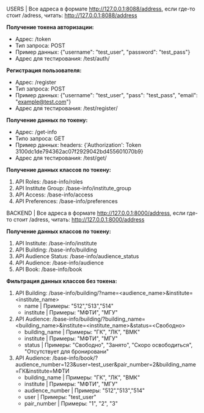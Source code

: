 USERS | Все адреса в формате http://127.0.0.1:8088/address, если где-то стоит /adress, читать: http://127.0.0.1:8088/address

**Получение токена авторизации:**
- Адрес: /token
- Тип запроса: POST
- Пример данных: {"username": "test_user", "password": "test_pass"}
- Адрес для тестирования: /test/auth/

**Регистрация пользователя:**
- Адрес: /register
- Тип запроса: POST
- Пример данных: {"username": "test_user", "pass": "test_pass", "email": "example@test.com"}
- Адрес для тестирования: /test/register/

**Получение данных по токену:**
- Адрес: /get-info
- Типо запроса: GET
- Пример данных: headers: {'Authorization': Token 3100dc1de794362ac07f2929042bd455601070b9}
- Адрес для тестирования: /test/get/

**Получение данных классов по токену:**
1. API Roles:           /base-info/roles
2. API Institute Group: /base-info/institute_group
3. API Access:          /base-info/access
4. API Preferences:     /base-info/preferences


BACKEND | Все адреса в формате http://127.0.0.1:8000/address, если где-то стоит /adress, читать: http://127.0.0.1:8000/address

**Получение данных классов по токену:**
1. API Institute:                 /base-info/institute
2. API Building:                  /base-info/building
3. API Audience Status:           /base-info/audience_status
4. API Audience:                  /base-info/audience
5. API Book:                      /base-info/book

**Фильтрация данных классов без токена:**
1. API Building: /base-info/building/?name=<audience_name>&institute=<institute_name>
   - name            | Примеры: "512","513","514"
   - institute       | Примеры: "МФТИ", "МГУ"
2. API Audience: /base-info/building/?building_name=<building_name>&institute=<institute_name>&status=<Свободно>
   - building_name   | Примеры: "ГК", "ЛК", "ВМК"
   - institute       | Примеры: "МФТИ", "МГУ"
   - status          | Примеры: "Свободно", "Занято", "Скоро освободиться", "Отсутствует для бронировани"
3. API Audience: /base-info/book/?audience_number=123&user=test_user&pair_number=2&building_name=ГК&institute=МФТИ
   - building_name   | Примеры: "ГК", "ЛК", "ВМК"
   - institute       | Примеры: "МФТИ", "МГУ"
   - audience_number | Примеры: "512","513","514"
   - user            | Примеры: "test_user"
   - pair_number     | Примеры: "1", "2", "3"
